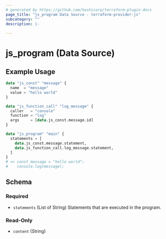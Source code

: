 ```yaml
---
# generated by https://github.com/hashicorp/terraform-plugin-docs
page_title: "js_program Data Source - terraform-provider-js"
subcategory: ""
description: |-
  
---
```


# js_program (Data Source)



## Example Usage

```terraform
data "js_const" "message" {
  name  = "message"
  value = "hello world"
}

data "js_function_call" "log_message" {
  caller   = "console"
  function = "log"
  args     = [data.js_const.message.id]
}

data "js_program" "main" {
  statements = [
    data.js_const.message.statement,
    data.js_function_call.log_message.statement,
  ]
}
# => const message = "hello world";
#    console.log(message);
```

<!-- schema generated by tfplugindocs -->
## Schema

### Required

- `statements` (List of String) Statements that are executed in the program.

### Read-Only

- `content` (String)
